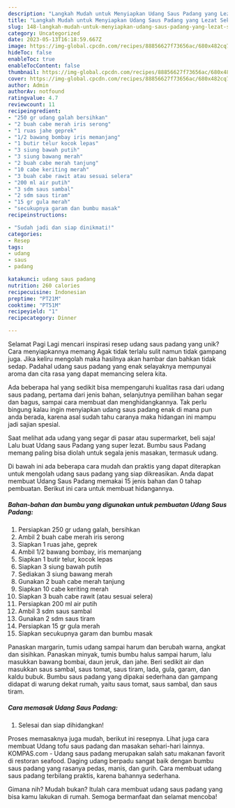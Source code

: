 ```yaml
---
description: "Langkah Mudah untuk Menyiapkan Udang Saus Padang yang Lezat Sekali"
title: "Langkah Mudah untuk Menyiapkan Udang Saus Padang yang Lezat Sekali"
slug: 148-langkah-mudah-untuk-menyiapkan-udang-saus-padang-yang-lezat-sekali
category: Uncategorized
date: 2023-05-13T16:18:59.667Z
image: https://img-global.cpcdn.com/recipes/88856627f73656ac/680x482cq70/udang-saus-padang-foto-resep-utama.jpg
hideToc: false
enableToc: true
enableTocContent: false
thumbnail: https://img-global.cpcdn.com/recipes/88856627f73656ac/680x482cq70/udang-saus-padang-foto-resep-utama.jpg
cover: https://img-global.cpcdn.com/recipes/88856627f73656ac/680x482cq70/udang-saus-padang-foto-resep-utama.jpg
author: Admin
authorAv: notfound
ratingvalue: 4.7
reviewcount: 11
recipeingredient:
- "250 gr udang galah bersihkan"
- "2 buah cabe merah iris serong"
- "1 ruas jahe geprek"
- "1/2 bawang bombay iris memanjang"
- "1 butir telur kocok lepas"
- "3 siung bawah putih"
- "3 siung bawang merah"
- "2 buah cabe merah tanjung"
- "10 cabe keriting merah"
- "3 buah cabe rawit atau sesuai selera"
- "200 ml air putih"
- "3 sdm saus sambal"
- "2 sdm saus tiram"
- "15 gr gula merah"
- "secukupnya garam dan bumbu masak"
recipeinstructions:

- "Sudah jadi dan siap dinikmati!"
categories:
- Resep
tags:
- udang
- saus
- padang

katakunci: udang saus padang 
nutrition: 260 calories
recipecuisine: Indonesian
preptime: "PT21M"
cooktime: "PT51M"
recipeyield: "1"
recipecategory: Dinner

---
```



Selamat Pagi Lagi mencari inspirasi resep udang saus padang yang unik? Cara menyiapkannya memang Agak tidak terlalu sulit namun tidak gampang juga. Jika keliru mengolah maka hasilnya akan hambar dan bahkan tidak sedap. Padahal udang saus padang yang enak selayaknya mempunyai aroma dan cita rasa yang dapat memancing selera kita.


Ada beberapa hal yang sedikit bisa mempengaruhi kualitas rasa dari udang saus padang, pertama dari jenis bahan, selanjutnya pemilihan bahan segar dan bagus, sampai cara membuat dan menghidangkannya. Tak perlu bingung kalau ingin menyiapkan udang saus padang enak di mana pun anda berada, karena asal sudah tahu caranya maka hidangan ini mampu jadi sajian spesial.

Saat melihat ada udang yang segar di pasar atau supermarket, beli saja! Lalu buat Udang saus Padang yang super lezat. Bumbu saus Padang memang paling bisa diolah untuk segala jenis masakan, termasuk udang.


Di bawah ini ada beberapa cara mudah dan praktis yang dapat diterapkan untuk mengolah udang saus padang yang siap dikreasikan. Anda dapat membuat Udang Saus Padang memakai 15 jenis bahan dan 0 tahap pembuatan. Berikut ini cara untuk membuat hidangannya.

<!--inarticleads1-->

##### Bahan-bahan dan bumbu yang digunakan untuk pembuatan Udang Saus Padang:

1. Persiapkan 250 gr udang galah, bersihkan
1. Ambil 2 buah cabe merah iris serong
1. Siapkan 1 ruas jahe, geprek
1. Ambil 1/2 bawang bombay, iris memanjang
1. Siapkan 1 butir telur, kocok lepas
1. Siapkan 3 siung bawah putih
1. Sediakan 3 siung bawang merah
1. Gunakan 2 buah cabe merah tanjung
1. Siapkan 10 cabe keriting merah
1. Siapkan 3 buah cabe rawit (atau sesuai selera)
1. Persiapkan 200 ml air putih
1. Ambil 3 sdm saus sambal
1. Gunakan 2 sdm saus tiram
1. Persiapkan 15 gr gula merah
1. Siapkan secukupnya garam dan bumbu masak


Panaskan margarin, tumis udang sampai harum dan berubah warna, angkat dan sisihkan. Panaskan minyak, tumis bumbu halus sampai harum, lalu masukkan bawang bombai, daun jeruk, dan jahe. Beri sedikit air dan masukkan saus sambal, saus tomat, saus tiram, lada, gula, garam, dan kaldu bubuk. Bumbu saus padang yang dipakai sederhana dan gampang didapat di warung dekat rumah, yaitu saus tomat, saus sambal, dan saus tiram. 

<!--inarticleads2-->

##### Cara memasak Udang Saus Padang:


1. Selesai dan siap dihidangkan!

Proses memasaknya juga mudah, berikut ini resepnya. Lihat juga cara membuat Udang tofu saus padang dan masakan sehari-hari lainnya. KOMPAS.com - Udang saus padang merupakan salah satu makanan favorit di restoran seafood. Daging udang berpadu sangat baik dengan bumbu saus padang yang rasanya pedas, manis, dan gurih. Cara membuat udang saus padang terbilang praktis, karena bahannya sederhana. 

Gimana nih? Mudah bukan? Itulah cara membuat udang saus padang yang bisa kamu lakukan di rumah. Semoga bermanfaat dan selamat mencoba!
